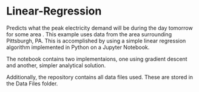# Linear-Regression
Predicts what the peak electricity demand will be during the day tomorrow for some area . 
This example uses data from the area surrounding Pittsburgh, PA.
This is accomplished by using a simple linear regression algorithm implemented in Python on a Jupyter Notebook.

The notebook contains two implementaions, one using gradient descent and another, simpler analytical solution.

Additionally, the repository contains all data files used. These are stored in the Data Files folder.

